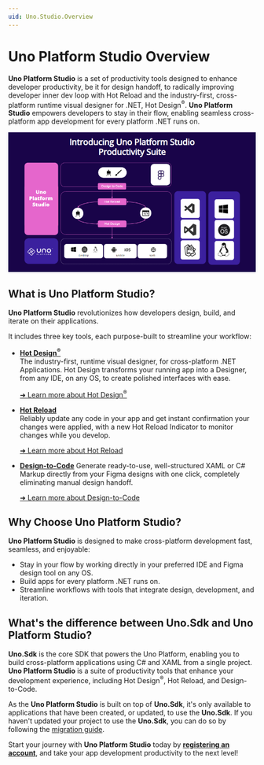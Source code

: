 ```yaml
---
uid: Uno.Studio.Overview
---
```


# Uno Platform Studio Overview

**Uno Platform Studio** is a set of productivity tools designed to enhance developer productivity, be it for design handoff, to radically improving developer inner dev loop with Hot Reload and the industry-first, cross-platform runtime visual designer for .NET, Hot Design<sup>®</sup>. **Uno Platform Studio** empowers developers to stay in their flow, enabling seamless cross-platform app development for every platform .NET runs on.

![Introducing Uno Platform Studio](Assets/introducing-uno-platform-studio.png)

## What is Uno Platform Studio?

**Uno Platform Studio** revolutionizes how developers design, build, and iterate on their applications.

It includes three key tools, each purpose-built to streamline your workflow:

- **[Hot Design<sup>®</sup>](xref:Uno.Studio.HotDesign.Overview)**  
  The industry-first, runtime visual designer, for cross-platform .NET Applications. Hot Design transforms your running app into a Designer, from any IDE, on any OS, to create polished interfaces with ease.

  [➜ Learn more about Hot Design<sup>®</sup>](xref:Uno.HotDesign.GetStarted.Guide)

- **[Hot Reload](xref:Uno.Studio.HotReload.Overview)**  
  Reliably update any code in your app and get instant confirmation your changes were applied, with a new Hot Reload Indicator to monitor changes while you develop.

  [➜ Learn more about Hot Reload](xref:Uno.Studio.HotReload.GetStarted)

- **[Design-to-Code](xref:Uno.Figma.GetStarted)**
  Generate ready-to-use, well-structured XAML or C# Markup directly from your Figma designs with one click, completely eliminating manual design handoff.

  [➜ Learn more about Design-to-Code](xref:Uno.Figma.GetStarted)

## Why Choose Uno Platform Studio?

**Uno Platform Studio** is designed to make cross-platform development fast, seamless, and enjoyable:

- Stay in your flow by working directly in your preferred IDE and Figma design tool on any OS.
- Build apps for every platform .NET runs on.
- Streamline workflows with tools that integrate design, development, and iteration.

## What's the difference between Uno.Sdk and Uno Platform Studio?

**Uno.Sdk** is the core SDK that powers the Uno Platform, enabling you to build cross-platform applications using C# and XAML from a single project. **Uno Platform Studio** is a suite of productivity tools that enhance your development experience, including Hot Design<sup>®</sup>, Hot Reload, and Design-to-Code.

As the **Uno Platform Studio** is built on top of **Uno.Sdk**, it's only available to applications that have been created, or updated, to use the **Uno.Sdk**. If you haven't updated your project to use the **Uno.Sdk**, you can do so by following the [migration guide](xref:Uno.Development.MigratingFromPreviousReleases).

Start your journey with **Uno Platform Studio** today by **[registering an account](https://platform.uno/my-account/)**, and take your app development productivity to the next level!
